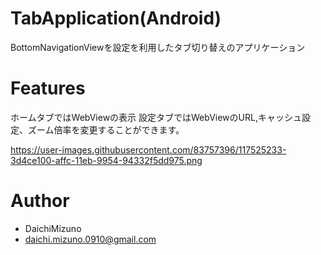 # TabApplication(Android)

BottomNavigationViewを設定を利用したタブ切り替えのアプリケーション

# Features

ホームタブではWebViewの表示
設定タブではWebViewのURL,キャッシュ設定、ズーム倍率を変更することができます。

https://user-images.githubusercontent.com/83757396/117525233-3d4ce100-affc-11eb-9954-94332f5dd975.png

# Author

* DaichiMizuno
* daichi.mizuno.0910@gmail.com

